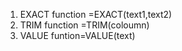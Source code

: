 1. EXACT function =EXACT(text1,text2)  <br />
2. TRIM function =TRIM(coloumn) <br />
3. VALUE funtion=VALUE(text)
